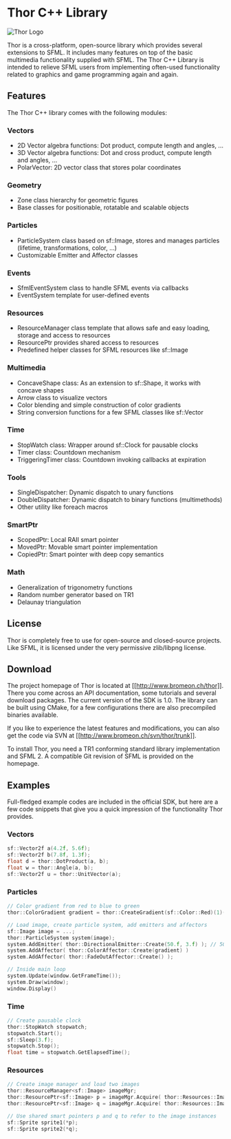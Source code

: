 # Thor C++ Library

![Thor Logo](http://www.bromeon.ch/thor/thor.png)

Thor is a cross-platform, open-source library which provides several extensions to SFML. It includes many features on top of the basic multimedia functionality supplied with SFML. The Thor C++ Library is intended to relieve SFML users from implementing often-used functionality related to graphics and game programming again and again.

## Features

The Thor C++ library comes with the following modules:

### Vectors
- 2D Vector algebra functions: Dot product, compute length and angles, ...
- 3D Vector algebra functions: Dot and cross product, compute length and angles, ...
- PolarVector: 2D vector class that stores polar coordinates

### Geometry
- Zone class hierarchy for geometric figures
- Base classes for positionable, rotatable and scalable objects

### Particles
- ParticleSystem class based on sf::Image, stores and manages particles (lifetime, transformations, color, ...)
- Customizable Emitter and Affector classes

### Events
- SfmlEventSystem class to handle SFML events via callbacks
- EventSystem template for user-defined events

### Resources
- ResourceManager class template that allows safe and easy loading, storage and access to resources
- ResourcePtr provides shared access to resources
- Predefined helper classes for SFML resources like sf::Image

### Multimedia
- ConcaveShape class: As an extension to sf::Shape, it works with concave shapes
- Arrow class to visualize vectors
- Color blending and simple construction of color gradients
- String conversion functions for a few SFML classes like sf::Vector

### Time
- StopWatch class: Wrapper around sf::Clock for pausable clocks
- Timer class: Countdown mechanism
- TriggeringTimer class: Countdown invoking callbacks at expiration

### Tools
- SingleDispatcher: Dynamic dispatch to unary functions
- DoubleDispatcher: Dynamic dispatch to binary functions (multimethods)
- Other utility like foreach macros

### SmartPtr
- ScopedPtr: Local RAII smart pointer
- MovedPtr: Movable smart pointer implementation
- CopiedPtr: Smart pointer with deep copy semantics

### Math
- Generalization of trigonometry functions
- Random number generator based on TR1
- Delaunay triangulation

## License
Thor is completely free to use for open-source and closed-source projects. Like SFML, it is licensed under the very permissive zlib/libpng license.

## Download
The project homepage of Thor is located at [[http://www.bromeon.ch/thor]]. There you come across an API documentation, some tutorials and several download packages. The current version of the SDK is 1.0. The library can be built using CMake, for a few configurations there are also precompiled binaries available.

If you like to experience the latest features and modifications, you can also get the code via SVN at [[http://www.bromeon.ch/svn/thor/trunk]].

To install Thor, you need a TR1 conforming standard library implementation and SFML 2. A compatible Git revision of SFML is provided on the homepage.

## Examples
Full-fledged example codes are included in the official SDK, but here are a few code snippets that give you a quick impression of the functionality Thor provides.

### Vectors

```cpp
sf::Vector2f a(4.2f, 5.6f);
sf::Vector2f b(7.8f, 1.3f);
float d = thor::DotProduct(a, b);
float w = thor::Angle(a, b);
sf::Vector2f u = thor::UnitVector(a);
```

### Particles

```cpp
// Color gradient from red to blue to green
thor::ColorGradient gradient = thor::CreateGradient(sf::Color::Red)(1)(sf::Color::Blue)(2)(sf::Color::Green);

// Load image, create particle system, add emitters and affectors
sf::Image image = ...;
thor::ParticleSystem system(image);
system.AddEmitter( thor::DirectionalEmitter::Create(50.f, 3.f) ); // 50 per second, each lives 3s
system.AddAffector( thor::ColorAffector::Create(gradient) )
system.AddAffector( thor::FadeOutAffector::Create() );

// Inside main loop
system.Update(window.GetFrameTime());
system.Draw(window);
window.Display()
```

### Time

```cpp
// Create pausable clock
thor::StopWatch stopwatch;
stopwatch.Start();
sf::Sleep(3.f);
stopwatch.Stop();
float time = stopwatch.GetElapsedTime();
```

### Resources

```cpp
// Create image manager and load two images
thor::ResourceManager<sf::Image> imageMgr;
thor::ResourcePtr<sf::Image> p = imageMgr.Acquire( thor::Resources::ImageKey::FromFile("image.jpg") );
thor::ResourcePtr<sf::Image> q = imageMgr.Acquire( thor::Resources::ImageKey::FromSize(300, 200) );

// Use shared smart pointers p and q to refer to the image instances
sf::Sprite sprite1(*p);
sf::Sprite sprite2(*q);
```